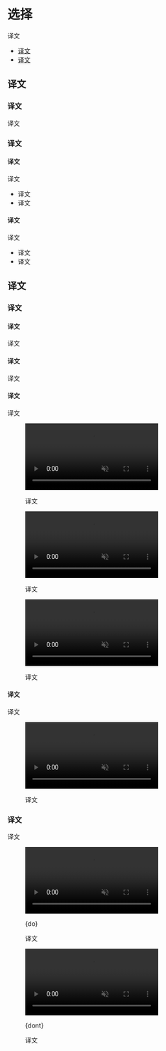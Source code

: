 <div class="article__intro">

[en]: <> (Selection)
# 选择

[en]: <> (Selection refers to how users indicate specific items they intend to take action on.)
译文

<nav>

[en]: <> (Properties)
[en]: <> (Item selection)
* [译文](#properties)
* [译文](#item-selection)

</nav></div><div class="article__body">

[en]: <> (Properties)
<h2 id="properties">译文</h2>

[en]: <> (Usage)
### 译文

[en]: <> (Item selection allows users to apply actions to selected items.)
译文

[en]: <> (Interactions)
### 译文

[en]: <> (Touch devices)
#### 译文

[en]: <> (On touch devices, select items using:)
译文

[en]: <> (A long-press touch or two-finger touch)
[en]: <> (A selection shortcut, if available, such as tapping an avatar)
* 译文
* 译文

[en]: <> (Desktop)
#### 译文

[en]: <> (On desktop, items with checkboxes shouldn’t display their checkboxes by default \(or permanently\) unless item selection is the primary activity in the UI. Instead, checkboxes \(or similar indicators\) should only be displayed:)
译文

[en]: <> (On hover, as a single checkbox for that item)
[en]: <> (Upon selection of the first item, after which checkboxes are displayed for remaining items in that set)
* 译文
* 译文

[en]: <> (Item selection)
<h2 id="item-selection">译文</h2>

[en]: <> (Selecting items \(mobile\))
### 译文

<div class="mdui-row-sm-2"><div class="mdui-col">

[en]: <> (Entering selection mode)
#### 译文

[en]: <> (To select an item and enter selection mode, long press the item or use a shortcut, such as tapping the item’s avatar. To select additional items, tap each of them.)
译文

[en]: <> (Exiting selection mode)
#### 译文

[en]: <> (To exit selection mode, tap each selected item until they’re all deselected, or tap an action on the toolbar.)
译文

[en]: <> (Larger selections)
#### 译文

[en]: <> (To select multiple items simultaneously, use a long press and drag gesture across items. However, don’t use this gesture for selection if your app already uses this gesture to pick up and move items \(like [cards]\(https://www.mdui.org/design/components/cards.html\)\).)
译文

</div><div class="mdui-col"><figure><video controls loop muted preload="metadata" class="mdui-video-fluid"><source data-src="{assets_path}/interaction/selection/item-selection-selecting-items.mp4" src="{assets_path}/interaction/selection/item-selection-selecting-items.mp4" type="video/mp4"></video><figcaption>

[en]: <> (On touch devices, select an item by pressing and holding it.)
译文

</figcaption></figure></div></div><div class="mdui-row-sm-2"><div class="mdui-col"><figure><video controls loop muted preload="metadata" class="mdui-video-fluid"><source data-src="{assets_path}/interaction/selection/item-selection-toggling-selection-tap.mp4" src="{assets_path}/interaction/selection/item-selection-toggling-selection-tap.mp4" type="video/mp4"></video><figcaption>

[en]: <> (Once an item is selected, tap the item to toggle its selection state.)
译文

</figcaption></figure></div><div class="mdui-col"><figure><video controls loop muted preload="metadata" class="mdui-video-fluid"><source data-src="{assets_path}/interaction/selection/item-selection-toggling-selection-photo.mp4" src="{assets_path}/interaction/selection/item-selection-toggling-selection-photo.mp4" type="video/mp4"></video><figcaption>

[en]: <> (Users may long press and drag across multiple items to quickly select them.)
译文

</figcaption></figure></div></div>

[en]: <> (Selecting items \(desktop\))
#### 译文

[en]: <> (To make a selection, hover over an item to reveal a checkbox. The checkbox can then be clicked.)
译文

<figure><video controls loop muted preload="metadata" class="mdui-video-fluid"><source data-src="{assets_path}/interaction/selection/item-selection-toggling-selection-desktop.mp4" src="{assets_path}/interaction/selection/item-selection-toggling-selection-desktop.mp4" type="video/mp4"></video><figcaption>

[en]: <> (On desktop, clicking a checkbox selects an item.)
译文

</figcaption></figure>

[en]: <> (Indicating selected elements)
### 译文

[en]: <> (To indicate selection, display a check mark and scrim over the selected item or its avatar.)
译文

<div class="mdui-row-sm-2"><div class="mdui-col"><figure><video controls loop muted preload="metadata" class="mdui-video-fluid"><source data-src="{assets_path}/interaction/selection/item-selection-indicating-selection-do.mp4" src="{assets_path}/interaction/selection/item-selection-indicating-selection-do.mp4" type="video/mp4"></video><figcaption>

{do}

[en]: <> (Check marks replace icons or avatars if there is space. For smaller items, use compact checkmarks to avoid obscuring content.)
译文

</figcaption></figure></div><div class="mdui-col"><figure><video controls loop muted preload="metadata" class="mdui-video-fluid"><source data-src="{assets_path}/interaction/selection/item-selection-indicating-selection-dont.mp4" src="{assets_path}/interaction/selection/item-selection-indicating-selection-dont.mp4" type="video/mp4"></video><figcaption>

{dont}

[en]: <> (Selected items should be distinct from unselected items. A darker scrim, or an additional signifier, such as a check mark, would better differentiate selected items.)
译文

</figcaption></figure></div></div></div>
